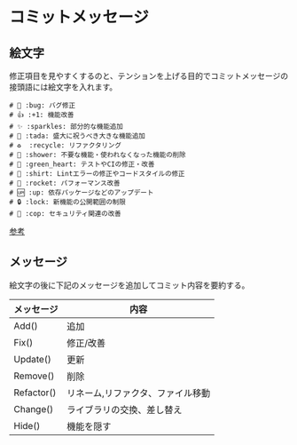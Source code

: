 # コミットメッセージ

## 絵文字

修正項目を見やすくするのと、テンションを上げる目的でコミットメッセージの接頭語には絵文字を入れます。

```
# 🐛 :bug: バグ修正
# 👍 :+1: 機能改善
# ✨ :sparkles: 部分的な機能追加
# 🎉 :tada: 盛大に祝うべき大きな機能追加
# ♻️  :recycle: リファクタリング
# 🚿 :shower: 不要な機能・使われなくなった機能の削除
# 💚 :green_heart: テストやCIの修正・改善
# 👕 :shirt: Lintエラーの修正やコードスタイルの修正
# 🚀 :rocket: パフォーマンス改善
# 🆙 :up: 依存パッケージなどのアップデート
# 🔒 :lock: 新機能の公開範囲の制限
# 👮 :cop: セキュリティ関連の改善
```

[参考](https://gist.github.com/nownabe/85d8595fd142adc426fbfaf2bab015e0)

## メッセージ

絵文字の後に下記のメッセージを追加してコミット内容を要約する。

| メッセージ | 内容                              |
| ---------- | --------------------------------- |
| Add()      | 追加                              |
| Fix()      | 修正/改善                         |
| Update()   | 更新                              |
| Remove()   | 削除                              |
| Refactor() | リネーム,リファクタ、ファイル移動 |
| Change()   | ライブラリの交換、差し替え        |
| Hide()     | 機能を隠す                        |
